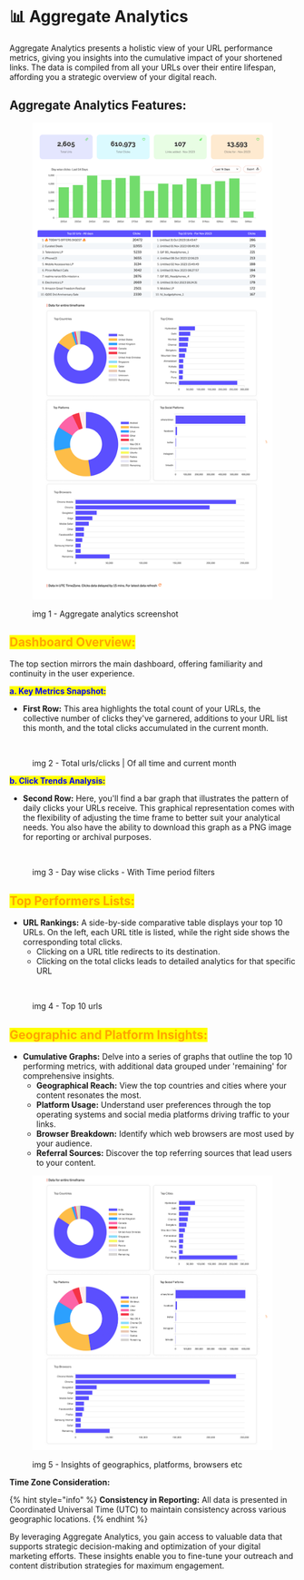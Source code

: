# 📊 Aggregate Analytics

Aggregate Analytics presents a holistic view of your URL performance metrics, giving you insights into the cumulative impact of your shortened links. The data is compiled from all your URLs over their entire lifespan, affording you a strategic overview of your digital reach.

## **Aggregate Analytics Features:**

<figure><img src="../.gitbook/assets/untitled (1).png" alt=""><figcaption><p>img 1 - Aggregate analytics screenshot</p></figcaption></figure>

## <mark style="color:orange;">**Dashboard Overview:**</mark>&#x20;

The top section mirrors the main dashboard, offering familiarity and continuity in the user experience.

<mark style="color:blue;">**a.  Key Metrics Snapshot:**</mark>

* **First Row:** This area highlights the total count of your URLs, the collective number of clicks they've garnered, additions to your URL list this month, and the total clicks accumulated in the current month.

<figure><img src="../.gitbook/assets/Screenshot 2023-11-04 at 10.55.29 AM.png" alt=""><figcaption><p>img 2 - Total urls/clicks | Of all time and current month</p></figcaption></figure>

<mark style="color:blue;">**b. Click Trends Analysis:**</mark>

* **Second Row:** Here, you'll find a bar graph that illustrates the pattern of daily clicks your URLs receive. This graphical representation comes with the flexibility of adjusting the time frame to better suit your analytical needs. You also have the ability to download this graph as a PNG image for reporting or archival purposes.

<figure><img src="../.gitbook/assets/Screenshot 2023-11-04 at 10.55.33 AM.png" alt=""><figcaption><p>img 3 - Day wise clicks - With Time period filters</p></figcaption></figure>

## <mark style="color:orange;">**Top Performers Lists:**</mark>

* **URL Rankings:** A side-by-side comparative table displays your top 10 URLs. On the left, each URL title is listed, while the right side shows the corresponding total clicks.
  * Clicking on a URL title redirects to its destination.
  * Clicking on the total clicks leads to detailed analytics for that specific URL

<figure><img src="../.gitbook/assets/Screenshot 2023-11-04 at 10.55.37 AM.png" alt=""><figcaption><p>img 4 - Top 10 urls</p></figcaption></figure>

## <mark style="color:orange;">**Geographic and Platform Insights:**</mark>

* **Cumulative Graphs:** Delve into a series of graphs that outline the top 10 performing metrics, with additional data grouped under 'remaining' for comprehensive insights.
  * **Geographical Reach:** View the top countries and cities where your content resonates the most.
  * **Platform Usage:** Understand user preferences through the top operating systems and social media platforms driving traffic to your links.
  * **Browser Breakdown:** Identify which web browsers are most used by your audience.
  * **Referral Sources:** Discover the top referring sources that lead users to your content.

<figure><img src="../.gitbook/assets/untitled (2).png" alt=""><figcaption><p>img 5 - Insights of geographics, platforms, browsers etc</p></figcaption></figure>

**Time Zone Consideration:**

{% hint style="info" %}
**Consistency in Reporting:** All data is presented in Coordinated Universal Time (UTC) to maintain consistency across various geographic locations.
{% endhint %}

By leveraging Aggregate Analytics, you gain access to valuable data that supports strategic decision-making and optimization of your digital marketing efforts. These insights enable you to fine-tune your outreach and content distribution strategies for maximum engagement.
